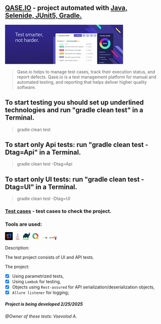 ##  [QASE.IO](https://app.qase.io/) - project automated with <u>Java, Selenide, JUnit5, Gradle.</u>

![qaseio.jpg](media/qaseio.jpg)

> Qase.io helps to manage test cases, track their  execution status, and report defects.
> Qase.io is a  test management platform for manual and automated testing, and reporting that helps deliver higher quality software.
> 
## To start testing you should set up underlined technologies and run "gradle clean test" in a Terminal.
> gradle clean test
## To start only Api tests:  run "gradle clean test -Dtag=Api" in a Terminal.
> gradle clean test -Dtag=Api
## To start only UI tests: run "gradle clean test -Dtag=UI" in a Terminal.
> gradle clean test -Dtag=UI
### [Test cases](https://github.com/Usevalad-eng/Qaseio/blob/main/testCases.md/) - test cases to check the project.

### <a name="Tools">Tools are used:</a>

<p  align="left">
<code><img width="5%" title="IntelliJ IDEA" src="media/idea.jpg"></code>
<code><img width="5%" title="Java" src="media/java.png"></code>
<code><img width="5%" title="Gradle" src="media/gradle.png"></code>
<code><img width="5%" title="Allure" src="media/allure.jpg"></code>
<code><img width="5%" title="JUnit5" src="media/junit5.png"></code>
<code><img width="5%" title="Selenide" src="media/selenide.jpg"></code>
</p>

<a name="Description">Description:</a>

The test project consists of UI and API tests.

The project:
- [x] Using parametrized tests,
- [x] Using `Lombok` for  testing,
- [x] Objects  using `Rest-assured` for API serialization/deserialization objects,
- [x] `Allure listener` for logging;

##### Project is being developed 2/25/2025
###### @Owner of these tests: Vsevolod A.

